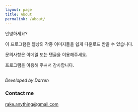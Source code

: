 ```yaml
---
layout: page
title: About
permalink: /about/
---
```


안녕하세요?

이 프로그램은 웹상의 각종 이미지들을 쉽게 다운로드 받을 수 있습니다.

문의사항은 이메일 또는 댓글을 이용해주세요.

프로그램을 이용해 주셔서 감사합니다.

<br />_Developed by Darren_

<!-- ### More Information

A place to include any other types of information that you'd like to include about yourself. -->

### Contact me

[rake.anything@gmail.com](mailto:rake.anything@gmail.com)